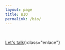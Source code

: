 ```yaml
---
layout: page
title: BIO
permalink: /bio/
---
```

<br>

[Let's talk](mailto:jeannifferp@gmail.com){:class="enlace"}

